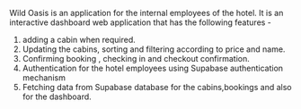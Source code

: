 Wild Oasis is an application for the internal employees of the hotel.
It is an interactive dashboard web application that has the following features - 
1) adding a cabin when required.
2) Updating the cabins, sorting and filtering according to price and name.
3) Confirming booking , checking in and checkout confirmation.
4) Authentication for the hotel employees using Supabase authentication mechanism
5) Fetching data from Supabase database for the cabins,bookings and also for the dashboard.
